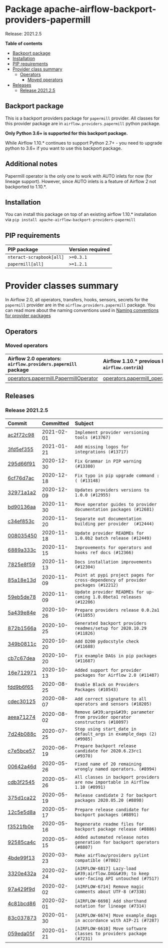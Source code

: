 <!--
 Licensed to the Apache Software Foundation (ASF) under one
 or more contributor license agreements.  See the NOTICE file
 distributed with this work for additional information
 regarding copyright ownership.  The ASF licenses this file
 to you under the Apache License, Version 2.0 (the
 "License"); you may not use this file except in compliance
 with the License.  You may obtain a copy of the License at

   http://www.apache.org/licenses/LICENSE-2.0

 Unless required by applicable law or agreed to in writing,
 software distributed under the License is distributed on an
 "AS IS" BASIS, WITHOUT WARRANTIES OR CONDITIONS OF ANY
 KIND, either express or implied.  See the License for the
 specific language governing permissions and limitations
 under the License.
 -->


# Package apache-airflow-backport-providers-papermill

Release: 2021.2.5

**Table of contents**

- [Backport package](#backport-package)
- [Installation](#installation)
- [PIP requirements](#pip-requirements)
- [Provider class summary](#provider-classes-summary)
    - [Operators](#operators)
        - [Moved operators](#moved-operators)
- [Releases](#releases)
    - [Release 2021.2.5](#release-202125)

## Backport package

This is a backport providers package for `papermill` provider. All classes for this provider package
are in `airflow.providers.papermill` python package.

**Only Python 3.6+ is supported for this backport package.**

While Airflow 1.10.* continues to support Python 2.7+ - you need to upgrade python to 3.6+ if you
want to use this backport package.


## Additional notes

Papermill operator is the only one to work with AUTO inlets for now (for lineage support).
However, since AUTO inlets is a feature of Airflow 2 not backported to 1.10.*.


## Installation

You can install this package on top of an existing airflow 1.10.* installation via
`pip install apache-airflow-backport-providers-papermill`

## PIP requirements

| PIP package              | Version required   |
|:-------------------------|:-------------------|
| `nteract-scrapbook[all]` | `>=0.3.1`          |
| `papermill[all]`         | `>=1.2.1`          |

# Provider classes summary

In Airflow 2.0, all operators, transfers, hooks, sensors, secrets for the `papermill` provider
are in the `airflow.providers.papermill` package. You can read more about the naming conventions used
in [Naming conventions for provider packages](https://github.com/apache/airflow/blob/master/CONTRIBUTING.rst#naming-conventions-for-provider-packages)


## Operators



### Moved operators

| Airflow 2.0 operators: `airflow.providers.papermill` package                                                                              | Airflow 1.10.* previous location (usually `airflow.contrib`)                                                                                  |
|:------------------------------------------------------------------------------------------------------------------------------------------|:----------------------------------------------------------------------------------------------------------------------------------------------|
| [operators.papermill.PapermillOperator](https://github.com/apache/airflow/blob/master/airflow/providers/papermill/operators/papermill.py) | [operators.papermill_operator.PapermillOperator](https://github.com/apache/airflow/blob/v1-10-stable/airflow/operators/papermill_operator.py) |



## Releases

### Release 2021.2.5

| Commit                                                                                         | Committed   | Subject                                                                            |
|:-----------------------------------------------------------------------------------------------|:------------|:-----------------------------------------------------------------------------------|
| [ac2f72c98](https://github.com/apache/airflow/commit/ac2f72c98dc0821b33721054588adbf2bb53bb0b) | 2021-02-01  | `Implement provider versioning tools (#13767)`                                     |
| [3fd5ef355](https://github.com/apache/airflow/commit/3fd5ef355556cf0ad7896bb570bbe4b2eabbf46e) | 2021-01-21  | `Add missing logos for integrations (#13717)`                                      |
| [295d66f91](https://github.com/apache/airflow/commit/295d66f91446a69610576d040ba687b38f1c5d0a) | 2020-12-30  | `Fix Grammar in PIP warning (#13380)`                                              |
| [6cf76d7ac](https://github.com/apache/airflow/commit/6cf76d7ac01270930de7f105fb26428763ee1d4e) | 2020-12-18  | `Fix typo in pip upgrade command :( (#13148)`                                      |
| [32971a1a2](https://github.com/apache/airflow/commit/32971a1a2de1db0b4f7442ed26facdf8d3b7a36f) | 2020-12-09  | `Updates providers versions to 1.0.0 (#12955)`                                     |
| [bd90136aa](https://github.com/apache/airflow/commit/bd90136aaf5035e3234fe545b79a3e4aad21efe2) | 2020-11-30  | `Move operator guides to provider documentation packages (#12681)`                 |
| [c34ef853c](https://github.com/apache/airflow/commit/c34ef853c890e08f5468183c03dc8f3f3ce84af2) | 2020-11-20  | `Separate out documentation building per provider  (#12444)`                       |
| [008035450](https://github.com/apache/airflow/commit/00803545023b096b8db4fbd6eb473843096d7ce4) | 2020-11-18  | `Update provider READMEs for 1.0.0b2 batch release (#12449)`                       |
| [6889a333c](https://github.com/apache/airflow/commit/6889a333cff001727eb0a66e375544a28c9a5f03) | 2020-11-15  | `Improvements for operators and hooks ref docs (#12366)`                           |
| [7825e8f59](https://github.com/apache/airflow/commit/7825e8f59034645ab3247229be83a3aa90baece1) | 2020-11-13  | `Docs installation improvements (#12304)`                                          |
| [85a18e13d](https://github.com/apache/airflow/commit/85a18e13d9dec84275283ff69e34704b60d54a75) | 2020-11-09  | `Point at pypi project pages for cross-dependency of provider packages (#12212)`   |
| [59eb5de78](https://github.com/apache/airflow/commit/59eb5de78c70ee9c7ae6e4cba5c7a2babb8103ca) | 2020-11-09  | `Update provider READMEs for up-coming 1.0.0beta1 releases (#12206)`               |
| [5a439e84e](https://github.com/apache/airflow/commit/5a439e84eb6c0544dc6c3d6a9f4ceeb2172cd5d0) | 2020-10-26  | `Prepare providers release 0.0.2a1 (#11855)`                                       |
| [872b1566a](https://github.com/apache/airflow/commit/872b1566a11cb73297e657ff325161721b296574) | 2020-10-25  | `Generated backport providers readmes/setup for 2020.10.29 (#11826)`               |
| [349b0811c](https://github.com/apache/airflow/commit/349b0811c3022605426ba57d30936240a7c2848a) | 2020-10-20  | `Add D200 pydocstyle check (#11688)`                                               |
| [cb7c67dea](https://github.com/apache/airflow/commit/cb7c67dea9cd9b9c5de10e355b63039446003149) | 2020-10-20  | `Fix example DAGs in pip packages (#11687)`                                        |
| [16e712971](https://github.com/apache/airflow/commit/16e7129719f1c0940aef2a93bed81368e997a746) | 2020-10-13  | `Added support for provider packages for Airflow 2.0 (#11487)`                     |
| [fdd9b6f65](https://github.com/apache/airflow/commit/fdd9b6f65b608c516b8a062b058972d9a45ec9e3) | 2020-08-25  | `Enable Black on Providers Packages (#10543)`                                      |
| [cdec30125](https://github.com/apache/airflow/commit/cdec3012542b45d23a05f62d69110944ba542e2a) | 2020-08-07  | `Add correct signature to all operators and sensors (#10205)`                      |
| [aeea71274](https://github.com/apache/airflow/commit/aeea71274d4527ff2351102e94aa38bda6099e7f) | 2020-08-02  | `Remove &#39;args&#39; parameter from provider operator constructors (#10097)`             |
| [7d24b088c](https://github.com/apache/airflow/commit/7d24b088cd736cfa18f9214e4c9d6ce2d5865f3d) | 2020-07-25  | `Stop using start_date in default_args in example_dags (2) (#9985)`                |
| [c7e5bce57](https://github.com/apache/airflow/commit/c7e5bce57fe7f51cefce4f8a41ce408ac5675d13) | 2020-06-19  | `Prepare backport release candidate for 2020.6.23rc1 (#9370)`                      |
| [00642a46d](https://github.com/apache/airflow/commit/00642a46d019870c4decb3d0e47c01d6a25cb88c) | 2020-05-26  | `Fixed name of 20 remaining wrongly named operators. (#8994)`                      |
| [cdb3f2545](https://github.com/apache/airflow/commit/cdb3f25456e49d0199cd7ccd680626dac01c9be6) | 2020-05-26  | `All classes in backport providers are now importable in Airflow 1.10 (#8991)`     |
| [375d1ca22](https://github.com/apache/airflow/commit/375d1ca229464617780623c61c6e8a1bf570c87f) | 2020-05-19  | `Release candidate 2 for backport packages 2020.05.20 (#8898)`                     |
| [12c5e5d8a](https://github.com/apache/airflow/commit/12c5e5d8ae25fa633efe63ccf4db389e2b796d79) | 2020-05-17  | `Prepare release candidate for backport packages (#8891)`                          |
| [f3521fb0e](https://github.com/apache/airflow/commit/f3521fb0e36733d8bd356123e56a453fd37a6dca) | 2020-05-16  | `Regenerate readme files for backport package release (#8886)`                     |
| [92585ca4c](https://github.com/apache/airflow/commit/92585ca4cb375ac879f4ab331b3a063106eb7b92) | 2020-05-15  | `Added automated release notes generation for backport operators (#8807)`          |
| [4bde99f13](https://github.com/apache/airflow/commit/4bde99f1323d72f6c84c1548079d5e98fc0a2a9a) | 2020-03-23  | `Make airflow/providers pylint compatible (#7802)`                                 |
| [3320e432a](https://github.com/apache/airflow/commit/3320e432a129476dbc1c55be3b3faa3326a635bc) | 2020-02-24  | `[AIRFLOW-6817] Lazy-load &#39;airflow.DAG&#39; to keep user-facing API untouched (#7517)` |
| [97a429f9d](https://github.com/apache/airflow/commit/97a429f9d0cf740c5698060ad55f11e93cb57b55) | 2020-02-02  | `[AIRFLOW-6714] Remove magic comments about UTF-8 (#7338)`                         |
| [4c81bcd86](https://github.com/apache/airflow/commit/4c81bcd8601fa08efa570ee231f8f103ef830304) | 2020-02-01  | `[AIRFLOW-6698] Add shorthand notation for lineage (#7314)`                        |
| [83c037873](https://github.com/apache/airflow/commit/83c037873ff694eed67ba8b30f2d9c88b2c7c6f2) | 2020-01-30  | `[AIRFLOW-6674] Move example_dags in accordance with AIP-21 (#7287)`               |
| [059eda05f](https://github.com/apache/airflow/commit/059eda05f82fefce4410f44f761f945a27d83daf) | 2020-01-21  | `[AIRFLOW-6610] Move software classes to providers package (#7231)`                |
